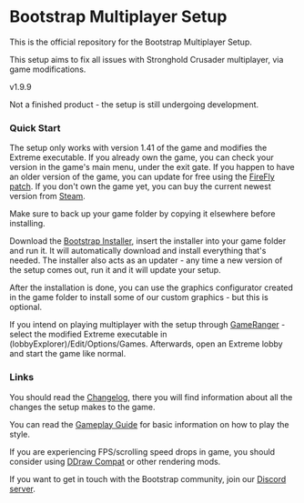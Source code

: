 # Bootstrap Multiplayer Setup
This is the official repository for the Bootstrap Multiplayer Setup.

This setup aims to fix all issues with Stronghold Crusader multiplayer, via game modifications.

v1.9.9

Not a finished product - the setup is still undergoing development.

### Quick Start
The setup only works with version 1.41 of the game and modifies the Extreme executable.
If you already own the game, you can check your version in the game's main menu, under the exit gate.
If you happen to have an older version of the game, you can update for free using the [FireFly patch](http://www.strongholdcrusaderhd.com/patch.html).
If you don't own the game yet, you can buy the current newest version from [Steam](https://store.steampowered.com/app/40970/Stronghold_Crusader_HD/).

Make sure to back up your game folder by copying it elsewhere before installing.

Download the [Bootstrap Installer](https://github.com/CIO61/SHCE_Bootstrap_Installer/releases/latest/download/BootstrapInstaller.exe), insert the installer into your game folder and run it. It will automatically download and install everything that's needed.
The installer also acts as an updater - any time a new version of the setup comes out, run it and it will update your setup.

After the installation is done, you can use the graphics configurator created in the game folder to install some of our custom graphics - but this is optional.

If you intend on playing multiplayer with the setup through [GameRanger](https://www.gameranger.com/) - select the modified Extreme executable in (lobbyExplorer)/Edit/Options/Games.
Afterwards, open an Extreme lobby and start the game like normal.

### Links
You should read the [Changelog](https://github.com/Krarilotus/BootstrapMultiplayerSetup/blob/main/bootstrapChangelog.md), there you will find information about all the changes the setup makes to the game.

You can read the [Gameplay Guide](https://github.com/Krarilotus/BootstrapMultiplayerSetup/blob/main/bootstrapGameplayGuide.md) for basic information on how to play the style.

If you are experiencing FPS/scrolling speed drops in game, you should consider using [DDraw Compat](https://github.com/narzoul/DDrawCompat) or other rendering mods.

If you want to get in touch with the Bootstrap community, join our [Discord server](https://discord.gg/SaAx3RubHF).

